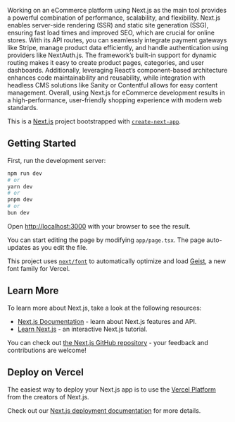 Working on an eCommerce platform using Next.js as the main tool provides a powerful combination of performance, scalability, and flexibility. Next.js enables server-side rendering (SSR) and static site generation (SSG), ensuring fast load times and improved SEO, which are crucial for online stores. With its API routes, you can seamlessly integrate payment gateways like Stripe, manage product data efficiently, and handle authentication using providers like NextAuth.js. The framework’s built-in support for dynamic routing makes it easy to create product pages, categories, and user dashboards. Additionally, leveraging React’s component-based architecture enhances code maintainability and reusability, while integration with headless CMS solutions like Sanity or Contentful allows for easy content management. Overall, using Next.js for eCommerce development results in a high-performance, user-friendly shopping experience with modern web standards.

This is a [Next.js](https://nextjs.org) project bootstrapped with [`create-next-app`](https://nextjs.org/docs/app/api-reference/cli/create-next-app).

## Getting Started

First, run the development server:

```bash
npm run dev
# or
yarn dev
# or
pnpm dev
# or
bun dev
```

Open [http://localhost:3000](http://localhost:3000) with your browser to see the result.

You can start editing the page by modifying `app/page.tsx`. The page auto-updates as you edit the file.

This project uses [`next/font`](https://nextjs.org/docs/app/building-your-application/optimizing/fonts) to automatically optimize and load [Geist](https://vercel.com/font), a new font family for Vercel.

## Learn More

To learn more about Next.js, take a look at the following resources:

- [Next.js Documentation](https://nextjs.org/docs) - learn about Next.js features and API.
- [Learn Next.js](https://nextjs.org/learn) - an interactive Next.js tutorial.

You can check out [the Next.js GitHub repository](https://github.com/vercel/next.js) - your feedback and contributions are welcome!

## Deploy on Vercel

The easiest way to deploy your Next.js app is to use the [Vercel Platform](https://vercel.com/new?utm_medium=default-template&filter=next.js&utm_source=create-next-app&utm_campaign=create-next-app-readme) from the creators of Next.js.

Check out our [Next.js deployment documentation](https://nextjs.org/docs/app/building-your-application/deploying) for more details.
